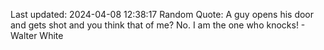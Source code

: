 Last updated: 2024-04-08 12:38:17
Random Quote: A guy opens his door and gets shot and you think that of me? No. I am the one who knocks! - Walter White